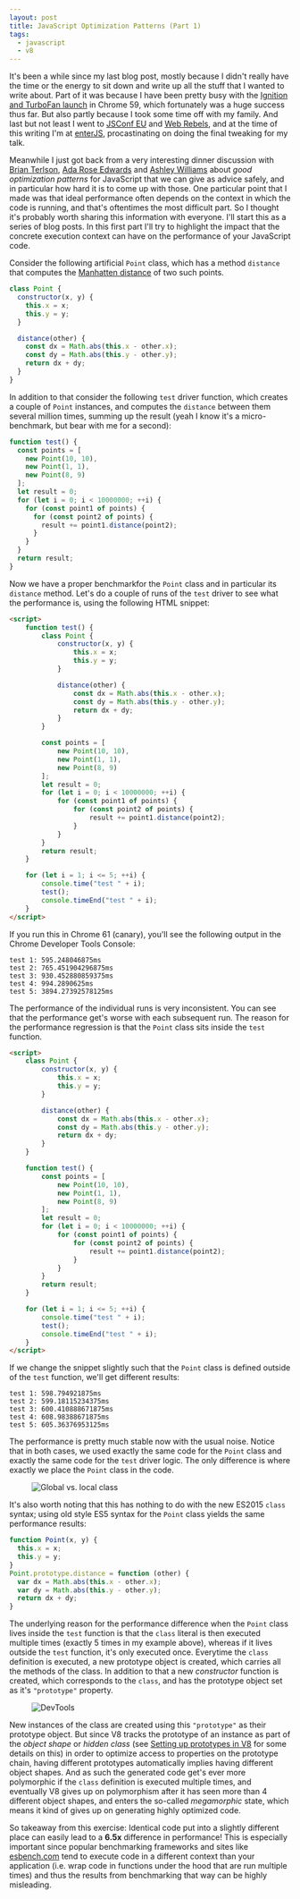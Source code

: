```yaml
---
layout: post
title: JavaScript Optimization Patterns (Part 1)
tags:
  - javascript
  - v8
---
```


It's been a while since my last blog post, mostly because I didn't really have the time or the energy to sit down and write up all the stuff that I wanted to write about. Part of it was because I have been pretty busy with the [Ignition and TurboFan launch](https://v8.dev/blog/launching-ignition-and-turbofan) in Chrome 59, which fortunately was a huge success thus far. But also partly because I took some time off with my family. And last but not least I went to [JSConf EU](https://2017.jsconf.eu) and [Web Rebels](https://www.webrebels.org), and at the time of this writing I'm at [enterJS](https://www.enterjs.de/), procastinating on doing the final tweaking for my talk.

Meanwhile I just got back from a very interesting dinner discussion with [Brian Terlson](https://twitter.com/bterlson), [Ada Rose Edwards](https://twitter.com/Lady_Ada_King) and [Ashley Williams](https://twitter.com/ag_dubs) about *good optimization patterns* for JavaScript that we can give as advice safely, and in particular how hard it is to come up with those. One particular point that I made was that ideal performance often depends on the context in which the code is running, and that's oftentimes the most difficult part. So I thought it's probably worth sharing this information with everyone. I'll start this as a series of blog posts. In this first part I'll try to highlight the impact that the concrete execution context can have on the performance of your JavaScript code.

Consider the following artificial `Point` class, which has a method `distance` that computes the [Manhatten distance](https://en.wiktionary.org/wiki/Manhattan_distance) of two such points.

```js
class Point {
  constructor(x, y) {
    this.x = x;
    this.y = y;
  }

  distance(other) {
    const dx = Math.abs(this.x - other.x);
    const dy = Math.abs(this.y - other.y);
    return dx + dy;
  }
}
```

In addition to that consider the following `test` driver function, which creates a couple of `Point` instances, and computes the `distance` between them several million times, summing up the result (yeah I know it's a micro-benchmark, but bear with me for a second):

```js
function test() {
  const points = [
    new Point(10, 10),
    new Point(1, 1),
    new Point(8, 9)
  ];
  let result = 0;
  for (let i = 0; i < 10000000; ++i) {
    for (const point1 of points) {
      for (const point2 of points) {
        result += point1.distance(point2);
      }
    }
  }
  return result;
}
```

Now we have a proper benchmarkfor the `Point` class and in particular its `distance` method. Let's do a couple of runs of the `test` driver to see what the performance is, using the following HTML snippet:

```html
<script>
    function test() {
        class Point {
            constructor(x, y) {
                this.x = x;
                this.y = y;
            }

            distance(other) {
                const dx = Math.abs(this.x - other.x);
                const dy = Math.abs(this.y - other.y);
                return dx + dy;
            }
        }

        const points = [
            new Point(10, 10),
            new Point(1, 1),
            new Point(8, 9)
        ];
        let result = 0;
        for (let i = 0; i < 10000000; ++i) {
            for (const point1 of points) {
                for (const point2 of points) {
                    result += point1.distance(point2);
                }
            }
        }
        return result;
    }

    for (let i = 1; i <= 5; ++i) {
        console.time("test " + i);
        test();
        console.timeEnd("test " + i);
    }
</script>
```

If you run this in Chrome 61 (canary), you'll see the following output in the Chrome Developer Tools Console:

```
test 1: 595.248046875ms
test 2: 765.451904296875ms
test 3: 930.452880859375ms
test 4: 994.2890625ms
test 5: 3894.27392578125ms
```

The performance of the individual runs is very inconsistent. You can see that the performance get's worse with each subsequent run. The reason for the performance regression is that the `Point` class sits inside the `test` function.

```html
<script>
    class Point {
        constructor(x, y) {
            this.x = x;
            this.y = y;
        }

        distance(other) {
            const dx = Math.abs(this.x - other.x);
            const dy = Math.abs(this.y - other.y);
            return dx + dy;
        }
    }

    function test() {
        const points = [
            new Point(10, 10),
            new Point(1, 1),
            new Point(8, 9)
        ];
        let result = 0;
        for (let i = 0; i < 10000000; ++i) {
            for (const point1 of points) {
                for (const point2 of points) {
                    result += point1.distance(point2);
                }
            }
        }
        return result;
    }

    for (let i = 1; i <= 5; ++i) {
        console.time("test " + i);
        test();
        console.timeEnd("test " + i);
    }
</script>
```

If we change the snippet slightly such that the `Point` class is defined outside of the `test` function, we'll get different results:

```
test 1: 598.794921875ms
test 2: 599.18115234375ms
test 3: 600.410888671875ms
test 4: 608.98388671875ms
test 5: 605.36376953125ms
```

The performance is pretty much stable now with the usual noise. Notice that in both cases, we used exactly the same code for the `Point` class and exactly the same code for the `test` driver logic. The only difference is where exactly we place the `Point` class in the code.

<figure>
  <img src="/images/2017/class-20170620.svg" alt="Global vs. local class" title="Global vs. local class">
</figure>

It's also worth noting that this has nothing to do with the new ES2015 `class` syntax; using old style ES5 syntax for the `Point` class yields the same performance results:

```js
function Point(x, y) {
  this.x = x;
  this.y = y;
}
Point.prototype.distance = function (other) {
  var dx = Math.abs(this.x - other.x);
  var dy = Math.abs(this.y - other.y);
  return dx + dy;
}
```

The underlying reason for the performance difference when the `Point` class lives inside the `test` function is that the `class` literal is then executed multiple times (exactly 5 times in my example above), whereas if it lives outside the `test` function, it's only executed once. Everytime the `class` definition is executed, a new prototype object is created, which carries all the methods of the class. In addition to that a new *constructor* function is created, which corresponds to the `class`, and has the prototype object set as it's `"prototype"` property.

<figure>
  <img src="/images/2017/devtools-20170620.png" alt="DevTools" title="DevTools">
</figure>

New instances of the class are created using this `"prototype"` as their prototype object. But since V8 tracks the prototype of an instance as part of the *object shape* or *hidden class* (see [Setting up prototypes in V8](https://medium.com/@tverwaes/setting-up-prototypes-in-v8-ec9c9491dfe2) for some details on this) in order to optimize access to properties on the prototype chain, having different prototypes automatically implies having different object shapes. And as such the generated code get's ever more polymorphic if the `class` definition is executed multiple times, and eventually V8 gives up on polymorphism after it has seen more than 4 different object shapes, and enters the so-called *megamorphic* state, which means it kind of gives up on generating highly optimized code.

So takeaway from this exercise: Identical code put into a slightly different place can easily lead to a **6.5x** difference in performance! This is especially important since popular benchmarking frameworks and sites like [esbench.com](https://esbench.com) tend to execute code in a different context than your application (i.e. wrap code in functions under the hood that are run multiple times) and thus the results from benchmarking that way can be highly misleading.
